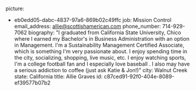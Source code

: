 picture:
  - eb0edd05-dabc-4837-97a6-869b02c49ffc
job: Mission Control
email_address: allie@scottishamerican.com
phone_number: 714-929-7062
biography: "I graduated from California State University, Chico where I earned my Bachelor's in Business Administration with an option in Management. I'm a Sustainability Management Certified Associate, which is something I'm very passionate about. I enjoy spending time in the city, socializing, shopping, live music, etc. I enjoy watching sports, I'm a college football fan and I especially love baseball . I also may have a serious addiction to coffee (just ask Katie & Jon!)"
city: Walnut Creek
state: California
title: Allie Graves
id: c87ced91-92f0-404e-8089-ef39577b07b2
